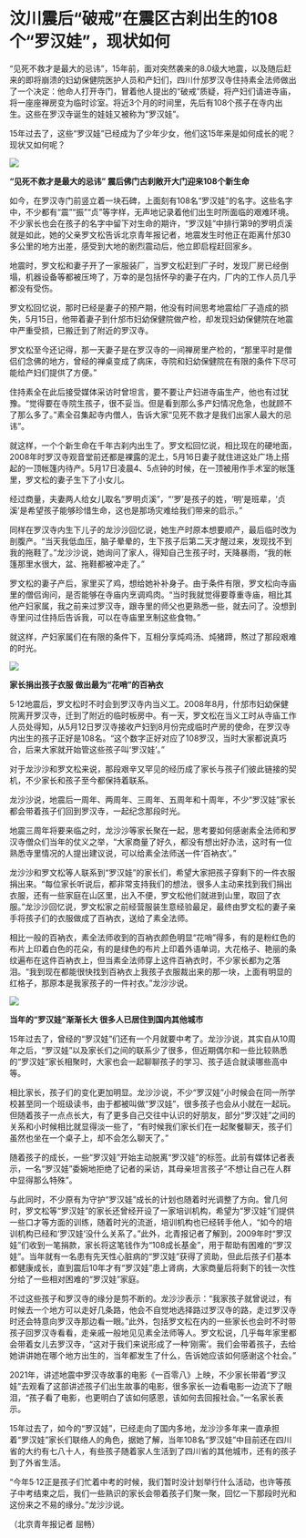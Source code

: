 # 汶川震后“破戒”在震区古刹出生的108个“罗汉娃”，现状如何

“见死不救才是最大的忌讳”，15年前，面对突然袭来的8.0级大地震，以及随后赶来的即将崩溃的妇幼保健院医护人员和产妇们，四川什邡罗汉寺住持素全法师做出了一个决定：他命人打开寺门，冒着他人提出的“破戒”质疑，将产妇们请进寺庙，将一座座禅房变为临时诊室。将近3个月的时间里，先后有108个孩子在寺内出生。这些在罗汉寺诞生的娃娃又被称为“罗汉娃”。

15年过去了，这些“罗汉娃”已经成为了少年少女，他们这15年来是如何成长的呢？现状又如何呢？

![](https://inews.gtimg.com/om_bt/OePyFV9jLc_EkByFSc8wBqHuYnUTyrNQMBeNJQAeNNTUMAA/1000)

**“见死不救才是最大的忌讳” 震后佛门古刹敞开大门迎来108个新生命**

如今，在罗汉寺门前竖立着一块石碑，上面刻有108名“罗汉娃”的名字。这些名字中，不少都有“震”“振”“贞”等字样，无声地记录着他们出生时所面临的艰难环境。不少家长也会在孩子的名字中留下对生命的期许，“罗汉娃”中排行第9的罗明贞溪就是如此，她的父亲罗文松告诉北京青年报记者，地震发生时他正在距离什邡30多公里的地方出差，感受到大地的剧烈震动后，他立即启程赶回家乡。

地震时，罗文松和妻子开了一家服装厂，当罗文松赶到厂子时，发现厂房已经倒塌，机器设备等都被压垮了，万幸的是包括怀孕的妻子在内，厂内的工作人员几乎都没有受伤。

罗文松回忆说，那时已经是妻子的预产期，他没有时间思考地震给厂子造成的损失，5月15日，他带着妻子到什邡市妇幼保健院做产检，却发现妇幼保健院在地震中严重受损，已搬迁到了附近的罗汉寺。

罗文松至今还记得，那一天妻子是在罗汉寺的一间禅房里产检的，“那里平时是僧侣们念佛的地方，曾经的禅桌变成了病床，寺院和妇幼保健院在有限的条件下尽可能给产妇们提供了方便。”

住持素全在此后接受媒体采访时曾坦言，要不要让产妇进寺庙生产，他也有过犹豫。“觉得要在寺院生孩子，很不妥当。但是看到那么多产妇情况危急，也就顾不了那么多了。”素全召集起寺内僧人，告诉大家“见死不救才是我们出家人最大的忌讳”。

就这样，一个个新生命在千年古刹内出生了。罗文松回忆说，相比现在的硬地面，2008年时罗汉寺观音堂前还都是裸露的泥土，5月16日妻子就住进这处广场上搭起的一顶帐篷内待产。5月17日凌晨4、5点钟的时候，在一顶被用作手术室的帐篷里，罗文松的妻子生下了小女儿。

经过商量，夫妻两人给女儿取名“罗明贞溪”，“‘罗’是孩子的姓，‘明’是班辈，‘贞溪’是希望孩子能够珍惜生命，这也是那场灾难给我们带来的启示。”

同样在罗汉寺内生下儿子的龙沙沙回忆说，她生产时原本想要顺产，最后临时改为剖腹产。“当天我低血压，脑子晕晕的，生下孩子后第二天才醒过来，发现找不到我的拖鞋了。”龙沙沙说，她询问了家人，得知自己生孩子时，天降暴雨，“我的帐篷那里水很大，盆、拖鞋都被冲走了。”

罗文松的妻子产后，家里买了鸡，想给她补补身子。由于条件有限，罗文松向寺庙里的僧侣询问，是否能够在寺庙内烹调鸡肉。“当时我就觉得要尊重寺庙，相比其他产妇家属，我之前来过罗汉寺，跟寺里的师父也更熟悉一些，就去问了。没想到寺里问过住持后告诉我，可以在寺庙里烹制这些食物。”

就这样，产妇家属们在有限的条件下，互相分享炖鸡汤、炖猪蹄，熬过了那段艰难的时光。

![](https://inews.gtimg.com/om_bt/OTkqQSrdLe1xrcZpkflOHYfa7WB7mhkltrhfVXOnk2_LUAA/1000)

**家长捐出孩子衣服 做出最为“花哨”的百衲衣**

5·12地震后，罗文松时不时会到罗汉寺内当义工。2008年8月，什邡市妇幼保健院离开罗汉寺，迁到了附近的临时板房中。有一天，罗文松在当义工时从寺庙工作人员处得知，从5月12日罗汉寺接收产妇到8月份完成临时产房的使命，在罗汉寺内出生的孩子正好是108名。“这个数字正好对应了108罗汉，当时大家都说真巧合，后来大家就开始管这些孩子叫‘罗汉娃’。”

对于龙沙沙和罗文松来说，那段艰辛又罕见的经历成了家长与孩子们彼此链接的契机，不少家长和孩子至今都保持着联系。

龙沙沙说，地震后一周年、两周年、三周年、五周年和十周年，不少“罗汉娃”家长都会带着孩子们回到罗汉寺，一起纪念那段时光。

地震三周年将要来临之时，龙沙沙等家长聚在一起，思考要如何感谢素全法师和罗汉寺僧众们当年的仗义之举，“大家商量了好久，都没有想出好办法，这时有一位熟悉寺里情况的人提出建议说，可以给素全法师送一件‘百衲衣’。”

龙沙沙和罗文松等人联系到“罗汉娃”的家长们，希望大家把孩子穿剩下的一件衣服捐出来。“每位家长听说后，都非常支持我们的想法，很多人主动来找到我们捐出衣服，还有一些家庭在山区里，出入不便，罗文松他们就进到山里，取回了衣服。”龙沙沙回忆说，罗文松家之前经营服装生意经验最足，最终由罗文松的妻子亲手将孩子们的衣服做成了百衲衣，送给了素全法师。

相比一般的百衲衣，素全法师收到的百衲衣颜色明显“花哨”得多，有的是粉红色的布片上印着白色的花朵，有的是绿色的布片上印着外语单词，大花格子、艳丽的条纹遍布在这件百衲衣上，但当素全法师穿上这件百衲衣时，不少家长都为之落泪。“我到现在都能很快找到百衲衣上我孩子衣服裁出来的那一块，上面有明显的红格子，那原本是我家孩子的一件衬衣。”龙沙沙说。

![](https://inews.gtimg.com/om_bt/Osm1wlqT0zE2t3Jmnw2hXUu-Z6lz5nei0UbWxLQxDbrbEAA/1000)

**当年的“罗汉娃”渐渐长大 很多人已居住到国内其他城市**

15年过去了，曾经的“罗汉娃”们还有一个月就要中考了。龙沙沙说，其实自从10周年之后，“罗汉娃”以及家长们之间的联系少了很多，但近期偶尔和一些比较熟悉的“罗汉娃”家长相聚时，大家也会一起聊聊孩子的学习、孩子适合就读哪些高中等。

相比家长，孩子们的变化更加明显。龙沙沙说，不少“罗汉娃”小时候会在同一所学校甚至同一个班级读书，由于都被叫做“罗汉娃”，很多孩子也会从小就在一起玩。但随着孩子一点点长大，有了更多自己交往中认识的好朋友，部分“罗汉娃”之间的关系和小时候相比就显得淡一些了，“有时候我们家长们在一起聚餐聊天，孩子们虽然也坐在一个桌子上，却不会怎么聊天了。”

随着孩子的成长，一些“罗汉娃”开始主动脱离“罗汉娃”的标签。此前有媒体记者表示，一名“罗汉娃”委婉地拒绝了记者的采访，其母亲坦言孩子“不想让自己在人群中显得那么特殊”。

与此同时，不少原有为守护“罗汉娃”成长的计划也随着时光调整了方向。曾几何时，罗文松等“罗汉娃”的家长还曾经开设了一家培训机构，希望为“罗汉娃”们提供一些口才等方面的训练，随着时光的流逝，培训机构也已经转手他人，“如今的培训机构已经和‘罗汉娃’没什么关系了。”此外，北青报记者了解到，2009年时“罗汉娃”们收到一笔捐款，家长将这笔钱作为“108成长基金”，用于帮助有困难的“罗汉娃”。当年就有一名患有先天性心脏病的“罗汉娃”获得了资助，但此后孩子们基本都健康成长，直到震后10年才有“罗汉娃”患上肾病，大家商量后将剩下的钱一次性分给了一些相对困难的“罗汉娃”家庭。

不过这些孩子和罗汉寺的缘分是剪不断的。龙沙沙表示：“我家孩子就曾说过，有时候去一个地方可以走好几条路，他会不自觉地选择路过罗汉寺的路，走过罗汉寺时还会特意向罗汉寺那边看一眼。”此外，包括罗文松在内的一些家长也会时不时带孩子回罗汉寺看看，走亲戚一般地见见素全法师等人。罗文松说，几乎每年家里都会带着女儿去罗汉寺，“这对于我们来说形成了一种‘刚需’。我们会带着孩子，去给她讲讲她在哪个地方出生的，当年都发生了什么，告诉她应该如何感谢这个社会。”

2021年，讲述地震中罗汉寺故事的电影《一百零八》上映，不少家长带着“罗汉娃”去观看了这部讲述孩子们出生故事的电影，很多家长一边看电影一边流下了眼泪，“孩子看了电影，也更明白了该如何感恩，该如何去回报社会。”一名家长表示。

15年过去了，如今的“罗汉娃”，已经走向了国内多地，龙沙沙多年来一直承担着“罗汉娃”家长们联络人的角色，据她了解，当年108名“罗汉娃”中目前还在四川省的大约有七八十人，有些孩子随着家人生活到了四川省的其他城市，还有的孩子到了外省生活。

“今年5·12正是孩子们忙着中考的时候，我们暂时没计划举行什么活动，也许等孩子中考结束之后，我们一些熟识的家长会带着孩子们聚一聚，回忆一下那段时光和这份来之不易的缘分。”龙沙沙说。

（北京青年报记者 屈畅）

